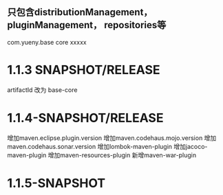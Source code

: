 ## 只包含distributionManagement， pluginManagement， repositories等
<parent>
	<groupId>com.yueny.base</groupId>
	<artifactId>core</artifactId>
	<version>xxxxx</version>
</parent>

# 1.1.3 SNAPSHOT/RELEASE
artifactId 改为 base-core

# 1.1.4-SNAPSHOT/RELEASE
增加maven.eclipse.plugin.version
增加maven.codehaus.mojo.version
增加maven.codehaus.sonar.version
增加lombok-maven-plugin
增加jacoco-maven-plugin
增加maven-resources-plugin
新增maven-war-plugin

# 1.1.5-SNAPSHOT
